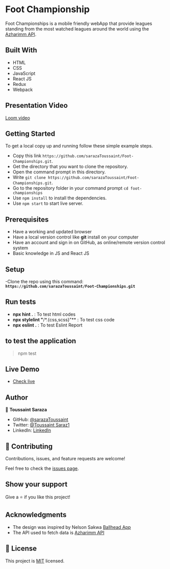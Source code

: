 # Foot Championship

Foot Championships is a mobile friendly webApp that provide leagues standing from the most watched leagues around the world using the [Azharimm API](https://github.com/azharimm/football-standings-api).

## Built With

- HTML
- CSS
- JavaScript
- React JS
- Redux
- Webpack

## Presentation Video

[Loom video]()

## Getting Started

To get a local copy up and running follow these simple example steps.

- Copy this link `https://github.com/sarazaToussaint/Foot-Championships.git`.
- Get the directory that you want to clone the repository.
- Open the command prompt in this directory.
- Write `git clone https://github.com/sarazaToussaint/Foot-Championships.git`.
- Go to the repository folder in your command prompt `cd foot-championships`
- Use `npm install` to install the dependencies.
- Use `npm start` to start live server.

## Prerequisites

- Have a working and updated browser
- Have a local version control like **git** install on your computer
- Have an account and sign in on GitHub, as online/remote version control system
- Basic knowledge in JS and React JS

## Setup

-Clone the repo using this command: **`https://github.com/sarazaToussaint/Foot-Championships.git`**

## Run tests

- **npx hint .** : To test html codes
- **npx stylelint "**/\*.{css,scss}"\*\* : To test css code
- **npx eslint .** : To test Eslint Report

## to test the application

> npm test

## Live Demo

- [Check live]()

## Author

👤 **Toussaint Saraza**

- GitHub: [@sarazaToussaint](https://github.com/sarazaToussaint)
- Twitter: [@Toussaint Saraz1](https://twitter.com/ToussaintSaraz1)
- LinkedIn: [LinkedIn](https://www.linkedin.com/in/toussaint-saraza-841b111ba/)
## 🤝 Contributing

Contributions, issues, and feature requests are welcome!

Feel free to check the [issues page](../../issues/).

## Show your support

Give a ⭐️ if you like this project!

## Acknowledgments

- The design was inspired by Nelson Sakwa [Ballhead App](https://www.behance.net/gallery/31579789/Ballhead-App-%28Free-PSDs%29)
- The API used to fetch data is [Azharimm API](https://github.com/azharimm/football-standings-api)

## 📝 License

This project is [MIT](./MIT.md) licensed.
